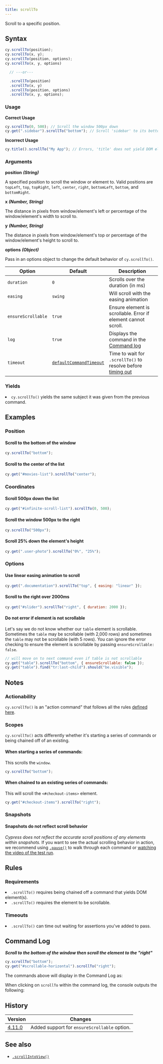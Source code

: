 ```yaml
---
title: scrollTo
---
```


Scroll to a specific position.

## Syntax

```javascript
cy.scrollTo(position);
cy.scrollTo(x, y);
cy.scrollTo(position, options);
cy.scrollTo(x, y, options)

  // ---or---

  .scrollTo(position)
  .scrollTo(x, y)
  .scrollTo(position, options)
  .scrollTo(x, y, options);
```

### Usage

**<Icon name="check-circle" color="green"></Icon> Correct Usage**

```javascript
cy.scrollTo(0, 500); // Scroll the window 500px down
cy.get(".sidebar").scrollTo("bottom"); // Scroll 'sidebar' to its bottom
```

**<Icon name="exclamation-triangle" color="red"></Icon> Incorrect Usage**

```javascript
cy.title().scrollTo("My App"); // Errors, 'title' does not yield DOM element
```

### Arguments

**<Icon name="angle-right"></Icon> position** **_(String)_**

A specified position to scroll the window or element to. Valid positions are `topLeft`, `top`, `topRight`, `left`, `center`, `right`, `bottomLeft`, `bottom`, and `bottomRight`.

<DocsImage src="/img/api/coordinates-diagram.jpg" alt="cypress-command-positions-diagram" ></DocsImage>

**<Icon name="angle-right"></Icon> x** **_(Number, String)_**

The distance in pixels from window/element's left or percentage of the window/element's width to scroll to.

**<Icon name="angle-right"></Icon> y** **_(Number, String)_**

The distance in pixels from window/element's top or percentage of the window/element's height to scroll to.

**<Icon name="angle-right"></Icon> options** **_(Object)_**

Pass in an options object to change the default behavior of `cy.scrollTo()`.

| Option             | Default                                                              | Description                                                                              |
| ------------------ | -------------------------------------------------------------------- | ---------------------------------------------------------------------------------------- |
| `duration`         | `0`                                                                  | Scrolls over the duration (in ms)                                                        |
| `easing`           | `swing`                                                              | Will scroll with the easing animation                                                    |
| `ensureScrollable` | `true`                                                               | Ensure element is scrollable. Error if element cannot scroll.                            |
| `log`              | `true`                                                               | Displays the command in the [Command log](/guides/core-concepts/test-runner#Command-Log) |
| `timeout`          | [`defaultCommandTimeout`](/guides/references/configuration#Timeouts) | Time to wait for `.scrollTo()` to resolve before [timing out](#Timeouts)                 |

### Yields [<Icon name="question-circle"/>](introduction-to-cypress#Subject-Management)

<List><li>`cy.scrollTo()` yields the same subject it was given from the previous command.</li></List>

## Examples

### Position

#### Scroll to the bottom of the window

```javascript
cy.scrollTo("bottom");
```

#### Scroll to the center of the list

```javascript
cy.get("#movies-list").scrollTo("center");
```

### Coordinates

#### Scroll 500px down the list

```javascript
cy.get("#infinite-scroll-list").scrollTo(0, 500);
```

#### Scroll the window 500px to the right

```javascript
cy.scrollTo("500px");
```

#### Scroll 25% down the element's height

```javascript
cy.get(".user-photo").scrollTo("0%", "25%");
```

### Options

#### Use linear easing animation to scroll

```javascript
cy.get(".documentation").scrollTo("top", { easing: "linear" });
```

#### Scroll to the right over 2000ms

```javascript
cy.get("#slider").scrollTo("right", { duration: 2000 });
```

#### Do not error if element is not scrollable

Let's say we do not know whether our `table` element is scrollable. Sometimes the `table` may be scrollable (with 2,000 rows) and sometimes the `table` may not be scrollable (with 5 rows). You can ignore the error checking to ensure the element is scrollable by passing `ensureScrollable: false`.

```js
// will move on to next command even if table is not scrollable
cy.get("table").scrollTo("bottom", { ensureScrollable: false });
cy.get("table").find("tr:last-child").should("be.visible");
```

## Notes

### Actionability

`cy.scrollTo()` is an "action command" that follows all the rules [defined here](/guides/core-concepts/interacting-with-elements).

### Scopes

`cy.scrollTo()` acts differently whether it's starting a series of commands or being chained off of an existing.

#### When starting a series of commands:

This scrolls the `window`.

```javascript
cy.scrollTo("bottom");
```

#### When chained to an existing series of commands:

This will scroll the `<#checkout-items>` element.

```javascript
cy.get("#checkout-items").scrollTo("right");
```

### Snapshots

#### Snapshots do not reflect scroll behavior

_Cypress does not reflect the accurate scroll positions of any elements within snapshots._ If you want to see the actual scrolling behavior in action, we recommend using [`.pause()`](/api/commands/pause) to walk through each command or [watching the video of the test run](/guides/guides/screenshots-and-videos#Videos).

## Rules

### Requirements [<Icon name="question-circle"/>](introduction-to-cypress#Chains-of-Commands)

<List><li>`.scrollTo()` requires being chained off a command that yields DOM element(s).</li><li>`.scrollTo()` requires the element to be scrollable.</li></List>

### Timeouts [<Icon name="question-circle"/>](introduction-to-cypress#Timeouts)

<List><li>`.scrollTo()` can time out waiting for assertions you've added to pass.</li></List>

## Command Log

**_Scroll to the bottom of the window then scroll the element to the "right"_**

```javascript
cy.scrollTo("bottom");
cy.get("#scrollable-horizontal").scrollTo("right");
```

The commands above will display in the Command Log as:

<DocsImage src="/img/api/scrollto/command-log-scrollto.png" alt="command log for scrollTo" ></DocsImage>

When clicking on `scrollTo` within the command log, the console outputs the following:

<DocsImage src="/img/api/scrollto/console-log-scrollto.png" alt="console.log for scrollTo" ></DocsImage>

## History

| Version                                       | Changes                                      |
| --------------------------------------------- | -------------------------------------------- |
| [4.11.0](/guides/references/changelog#4-11-0) | Added support for `ensureScrollable` option. |

## See also

- [`.scrollIntoView()`](/api/commands/scrollintoview)

